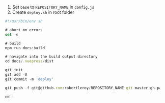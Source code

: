 1. Set `base` to `REPOSITORY_NAME` in `config.js`
2. Create `deploy.sh` in root folder

``` js
#!/usr/bin/env sh

# abort on errors
set -e

# build
npm run docs:build

# navigate into the build output directory
cd docs/.vuepress/dist

git init
git add -A
git commit -m 'deploy'

git push -f git@github.com:robertleroy/REPOSITORY_NAME.git master:gh-pages

cd -
```